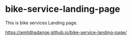 # bike-service-landing-page

This is bike services Landing page.

https://amitdhadange.github.io/bike-service-landing-page/
